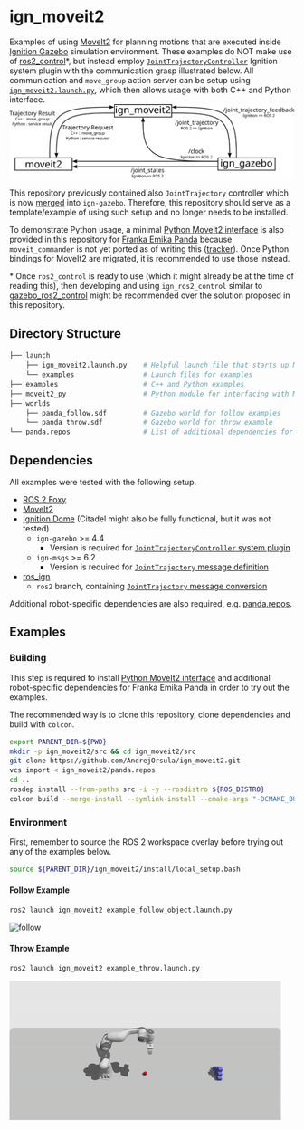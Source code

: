 # ign_moveit2

Examples of using [MoveIt2](https://moveit.ros.org) for planning motions that are executed inside [Ignition Gazebo](https://ignitionrobotics.org) simulation environment. These examples do NOT make use of [ros2_control](https://github.com/ros-controls/ros2_control)\*, but instead employ [`JointTrajectoryController`](https://github.com/ignitionrobotics/ign-gazebo/blob/ign-gazebo4/src/systems/joint_trajectory_controller/JointTrajectoryController.hh) Ignition system plugin with the communication grasp illustrated below. All communication and `move_group` action server can be setup using [`ign_moveit2.launch.py`](launch/ign_moveit2.launch.py), which then allows usage with both C++ and Python interface.
![ign_moveit2_communication_scheme](_graphics/ign_moveit2_communication.svg)

This repository previously contained also `JointTrajectory` controller which is now [merged](https://github.com/ignitionrobotics/ign-gazebo/pull/473) into `ign-gazebo`. Therefore, this repository should serve as a template/example of using such setup and no longer needs to be installed.

To demonstrate Python usage, a minimal [Python MoveIt2 interface](moveit2_py/moveit2.py) is also provided in this repository for [Franka Emika Panda](https://github.com/AndrejOrsula/panda_ign.git) because `moveit_commander` is not yet ported as of writing this ([tracker](https://github.com/ros-planning/moveit2/issues/314)). Once Python bindings for MoveIt2 are migrated, it is recommended to use those instead.

\* Once `ros2_control` is ready to use (which it might already be at the time of reading this), then developing and using `ign_ros2_control` similar to [gazebo_ros2_control](https://github.com/ros-simulation/gazebo_ros2_control) might be recommended over the solution proposed in this repository.

## Directory Structure

```bash
├── launch
    ├── ign_moveit2.launch.py    # Helpful launch file that starts up MoveIt2 move_group action server and bridges between ROS 2 and Ignition
    └── examples                 # Launch files for examples
├── examples                     # C++ and Python examples
├── moveit2_py                   # Python module for interfacing with MoveIt2 (temporary substitute for moveit_commander)
├── worlds
    ├── panda_follow.sdf         # Gazebo world for follow examples
    └── panda_throw.sdf          # Gazebo world for throw example
└── panda.repos                  # List of additional dependencies for `Franka Emika Panda`
```

## Dependencies

All examples were tested with the following setup.

- [ROS 2 Foxy](https://index.ros.org/doc/ros2/Installation/Foxy)
- [MoveIt2](https://moveit.ros.org/install-moveit2/source)
- [Ignition Dome](https://ignitionrobotics.org/docs/dome/install) (Citadel might also be fully functional, but it was not tested)
  - `ign-gazebo` >= 4.4
    - Version is required for [`JointTrajectoryController` system plugin](https://github.com/ignitionrobotics/ign-gazebo/commit/14cc8370f052bf5139018d472914491cf6fef3a4)
  - `ign-msgs` >= 6.2
    - Version is required for [`JointTrajectory` message definition](https://github.com/ignitionrobotics/ign-msgs/commit/f53e57e4bf681e5e44d1379d4954efe91fe07a8f)
- [ros_ign](https://github.com/ignitionrobotics/ros_ign/tree/ros2)
  - `ros2` branch, containing [`JointTrajectory` message conversion](https://github.com/ignitionrobotics/ros_ign/commit/a4bc25fde117f9ce7279c83dc419bfb0eb3983b9)

Additional robot-specific dependencies are also required, e.g. [panda.repos](panda.repos).

## Examples

### Building

This step is required to install [Python MoveIt2 interface](moveit2_py/moveit2.py) and additional robot-specific dependencies for Franka Emika Panda in order to try out the examples.

The recommended way is to clone this repository, clone dependencies and build with `colcon`.

```bash
export PARENT_DIR=${PWD}
mkdir -p ign_moveit2/src && cd ign_moveit2/src
git clone https://github.com/AndrejOrsula/ign_moveit2.git
vcs import < ign_moveit2/panda.repos
cd ..
rosdep install --from-paths src -i -y --rosdistro ${ROS_DISTRO}
colcon build --merge-install --symlink-install --cmake-args "-DCMAKE_BUILD_TYPE=Release"
```

### Environment

First, remember to source the ROS 2 workspace overlay before trying out any of the examples below.

```bash
source ${PARENT_DIR}/ign_moveit2/install/local_setup.bash
```

#### Follow Example

```bash
ros2 launch ign_moveit2 example_follow_object.launch.py
```

![follow](_graphics/ign_moveit2_follow.gif)

#### Throw Example

```bash
ros2 launch ign_moveit2 example_throw.launch.py
```

![throw](_graphics/ign_moveit2_throw.gif)
